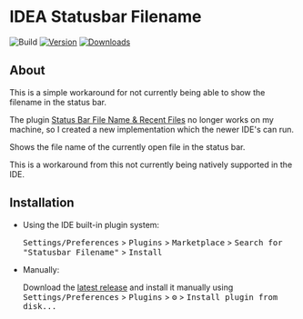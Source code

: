 # IDEA Statusbar Filename

![Build](https://github.com/tobias-z/idea-statusbar-filename/workflows/Build/badge.svg)
[![Version](https://img.shields.io/jetbrains/plugin/v/22637.svg)](https://plugins.jetbrains.com/plugin/22637)
[![Downloads](https://img.shields.io/jetbrains/plugin/d/22637.svg)](https://plugins.jetbrains.com/plugin/22637)

## About

This is a simple workaround for not currently being able to show the filename in the status bar.

The plugin [Status Bar File Name & Recent Files](https://github.com/kreiger/intellij-idea-statusbar-filename) no longer works on my machine, so I created a new implementation which the newer IDE's can run.

<!-- Plugin description -->
Shows the file name of the currently open file in the status bar.

This is a workaround from this not currently being natively supported in the IDE.
<!-- Plugin description end -->

## Installation

- Using the IDE built-in plugin system:

  <kbd>Settings/Preferences</kbd> > <kbd>Plugins</kbd> > <kbd>Marketplace</kbd> > <kbd>Search for "Statusbar Filename"</kbd> >
  <kbd>Install</kbd>

- Manually:

  Download the [latest release](https://github.com/tobias-z/idea-statusbar-filename/releases/latest) and install it manually using
  <kbd>Settings/Preferences</kbd> > <kbd>Plugins</kbd> > <kbd>⚙️</kbd> > <kbd>Install plugin from disk...</kbd>
